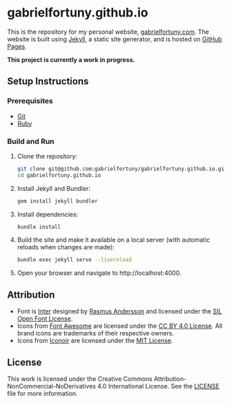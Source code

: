 # gabrielfortuny.github.io

This is the repository for my personal website, [gabrielfortuny.com](https://gabrielfortuny.com/). The website is built using [Jekyll](https://jekyllrb.com/), a static site generator, and is hosted on [GitHub Pages](https://pages.github.com/).

**This project is currently a work in progress.**

## Setup Instructions

### Prerequisites

- [Git](https://git-scm.com/)
- [Ruby](https://www.ruby-lang.org/en/documentation/installation/)

### Build and Run

1. Clone the repository:

   ```sh
   git clone git@github.com:gabrielfortuny/gabrielfortuny.github.io.git
   cd gabrielfortuny.github.io
   ```

2. Install Jekyll and Bundler:

   ```sh
   gem install jekyll bundler
   ```

3. Install dependencies:

   ```sh
   bundle install
   ```

4. Build the site and make it available on a local server (with automatic reloads when changes are made):

   ```sh
   bundle exec jekyll serve --livereload
   ```

5. Open your browser and navigate to http://localhost:4000.

## Attribution

- Font is [Inter](https://rsms.me/inter/) designed by [Rasmus Andersson](https://rsms.me/) and licensed under the [SIL Open Font License](https://openfontlicense.org/open-font-license-official-text/).
- Icons from [Font Awesome](https://fontawesome.com/) are licensed under the [CC BY 4.0 License](https://creativecommons.org/licenses/by/4.0/). All brand icons are trademarks of their respective owners.
- Icons from [Iconoir](https://iconoir.com/) are licensed under the [MIT License](https://github.com/iconoir-icons/iconoir/blob/main/LICENSE).

## License

This work is licensed under the Creative Commons Attribution-NonCommercial-NoDerivatives 4.0 International License. See the [LICENSE](./LICENSE) file for more information.

